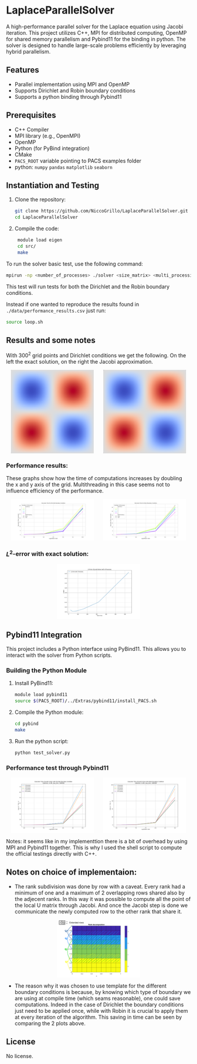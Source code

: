 # LaplaceParallelSolver
A high-performance parallel solver for the Laplace equation using Jacobi iteration. This project utilizes C++, MPI for distributed computing, OpenMP for shared memory parallelism and Pybind11 for the binding in python. The solver is designed to handle large-scale problems efficiently by leveraging hybrid parallelism.


## Features

- Parallel implementation using MPI and OpenMP
- Supports Dirichlet and Robin boundary conditions
- Supports a python binding through Pybind11


## Prerequisites
- C++ Compiler
- MPI library (e.g., OpenMPI)
- OpenMP
- Python (for PyBind integration)
- CMake
- `PACS_ROOT` variable pointing to PACS examples folder
- python: `numpy` `pandas` `matplotlib` `seaborn`

## Instantiation and Testing

1. Clone the repository:
   ```sh
   git clone https://github.com/NiccoGrillo/LaplaceParallelSolver.git
   cd LaplaceParallelSolver 
   ```


2. Compile the code:
   ```sh
    module load eigen
    cd src/
    make
   ```


To run the solver basic test, use the following command:
```sh
mpirun -np <number_of_processes> ./solver <size_matrix> <multi_processing[bool]>
```

This test will run tests for both the Dirichlet and the Robin boundary conditions. 

Instead if one wanted to reproduce the results found in `./data/performance_results.csv` just run:
```sh
source loop.sh
```


## Results and some notes
With $300^2$ grid points and Dirichlet conditions we get the following. On the left the exact solution, on the right the Jacobi approximation. 

<div style="display: flex; justify-content: space-around;">
    <img src="./data/exact_solution.png" alt="Exact Solution" width="45%">
    <img src="./data/solution_dirichlet.png" alt="Approximate Solution" width="45%">
</div>

### Performance results:
These graphs show how the time of computations increases by doubling the x and y axis of the grid. Multithreading in this case seems not to influence efficiency of the performance. 
<div style="display: flex; justify-content: space-around;">
    <img src="./data/exec_time_dirichlet.png" alt="Exact Solution" width="45%" height = "30%">
    <img src="./data/exec_time_robin.png" alt="Approximate Solution" width="45%" height = "30%">
</div>

### $L^2$-error with exact solution:

<div style="display: flex; justify-content: space-around;">
    <img src="./data/l2_error.png" alt="Exact Solution" width="45%" height = "30%">
</div>

## Pybind11 Integration

This project includes a Python interface using PyBind11. This allows you to interact with the solver from Python scripts.

### Building the Python Module

1. Install PyBind11:
   ```sh
   module load pybind11
   source $(PACS_ROOT)/../Extras/pybind11/install_PACS.sh
   ```

2. Compile the Python module:
   ```sh
   cd pybind
   make
   ```
3. Run the python script:
    ```sh
    python test_solver.py
    ```
### Performance test through Pybind11
<div style="display: flex; justify-content: space-around;">
    <img src="./pybind/execution_time_dirichlet_pybind.png" alt="Dirichlet" width="45%" height = "30%">
    <img src="./pybind/execution_time_robin_pybind.png" alt="robin" width="45%" height = "30%">
</div>


Notes: it seems like in my implementtion there is a bit of overhead by using MPI and Pybind11 together. This is why I used the shell script to compute the official testings directly with C++.



## Notes on choice of implementaion:
- The rank subdivision was done by row with a caveat. Every rank had a minimum of one and a maximum of 2 overlapping rows shared also by the adjecent ranks. In this way it was possible to compute all the point of the local U matrix through Jacobi. And once the Jacobi step is done we communicate the newly computed row to the other rank that share it. 
<div style="display: flex; justify-content: space-around;">
    <img src="./docs/IMG_0518.jpg" alt="rank splits" width="45%" height = "45%">
</div>

- The reason why it was chosen to use template for the different boundary conditions is because, by knowing which type of boundary we are using at compile time (which seams reasonable), one could save computations. Indeed in the case of Dirichlet the boundary conditions just need to be applied once, while with Robin it is crucial to apply them at every iteration of the algorithm.
This saving in time can be seen by comparing the 2 plots above. 

## License
No license.